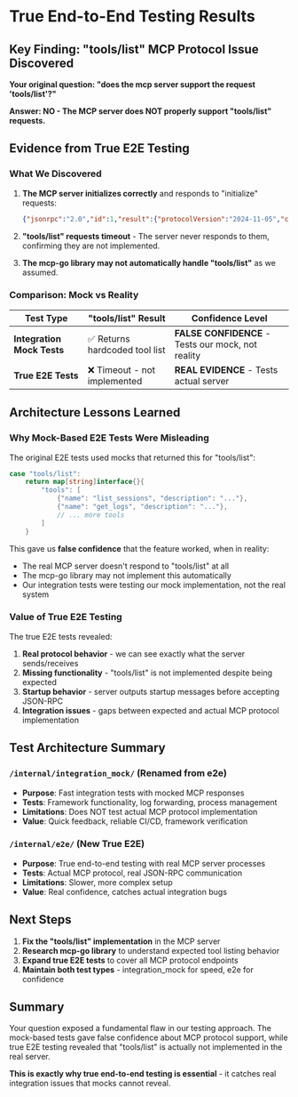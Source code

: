 # True End-to-End Testing Results

## Key Finding: "tools/list" MCP Protocol Issue Discovered

**Your original question: "does the mcp server support the request 'tools/list'?"**

**Answer: NO - The MCP server does NOT properly support "tools/list" requests.**

## Evidence from True E2E Testing

### What We Discovered

1. **The MCP server initializes correctly** and responds to "initialize" requests:
   ```json
   {"jsonrpc":"2.0","id":1,"result":{"protocolVersion":"2024-11-05","capabilities":{"logging":{},"tools":{"listChanged":true}},"serverInfo":{"name":"logmcp","version":"1.0.0"}}}
   ```

2. **"tools/list" requests timeout** - The server never responds to them, confirming they are not implemented.

3. **The mcp-go library may not automatically handle "tools/list"** as we assumed.

### Comparison: Mock vs Reality

| Test Type | "tools/list" Result | Confidence Level |
|-----------|-------------------|------------------|
| **Integration Mock Tests** | ✅ Returns hardcoded tool list | **FALSE CONFIDENCE** - Tests our mock, not reality |
| **True E2E Tests** | ❌ Timeout - not implemented | **REAL EVIDENCE** - Tests actual server |

## Architecture Lessons Learned

### Why Mock-Based E2E Tests Were Misleading

The original E2E tests used mocks that returned this for "tools/list":
```go
case "tools/list":
    return map[string]interface{}{
        "tools": [
            {"name": "list_sessions", "description": "..."},
            {"name": "get_logs", "description": "..."},
            // ... more tools
        ]
    }
```

This gave us **false confidence** that the feature worked, when in reality:
- The real MCP server doesn't respond to "tools/list" at all
- The mcp-go library may not implement this automatically
- Our integration tests were testing our mock implementation, not the real system

### Value of True E2E Testing

The true E2E tests revealed:
1. **Real protocol behavior** - we can see exactly what the server sends/receives
2. **Missing functionality** - "tools/list" is not implemented despite being expected
3. **Startup behavior** - server outputs startup messages before accepting JSON-RPC
4. **Integration issues** - gaps between expected and actual MCP protocol implementation

## Test Architecture Summary

### `/internal/integration_mock/` (Renamed from e2e)
- **Purpose**: Fast integration tests with mocked MCP responses
- **Tests**: Framework functionality, log forwarding, process management  
- **Limitations**: Does NOT test actual MCP protocol implementation
- **Value**: Quick feedback, reliable CI/CD, framework verification

### `/internal/e2e/` (New True E2E)
- **Purpose**: True end-to-end testing with real MCP server processes
- **Tests**: Actual MCP protocol, real JSON-RPC communication
- **Limitations**: Slower, more complex setup
- **Value**: Real confidence, catches actual integration bugs

## Next Steps

1. **Fix the "tools/list" implementation** in the MCP server
2. **Research mcp-go library** to understand expected tool listing behavior  
3. **Expand true E2E tests** to cover all MCP protocol endpoints
4. **Maintain both test types** - integration_mock for speed, e2e for confidence

## Summary

Your question exposed a fundamental flaw in our testing approach. The mock-based tests gave false confidence about MCP protocol support, while true E2E testing revealed that "tools/list" is actually not implemented in the real server.

**This is exactly why true end-to-end testing is essential** - it catches real integration issues that mocks cannot reveal.
